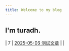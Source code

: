 ```yaml
---
title: Welcome to my blog
---
```

## I'm turadh.
| 7    | [2025-05-06 测试文章](/posts/2025-05-06-trial.md) |                             |
